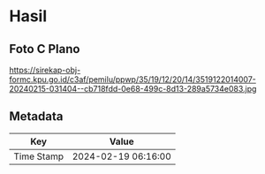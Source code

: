 # Hasil

## Foto C Plano

https://sirekap-obj-formc.kpu.go.id/c3af/pemilu/ppwp/35/19/12/20/14/3519122014007-20240215-031404--cb718fdd-0e68-499c-8d13-289a5734e083.jpg


## Metadata

| Key        | Value               |
| ---------- | ------------------- |
| Time Stamp | 2024-02-19 06:16:00 |



